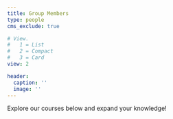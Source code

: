 ```yaml
---
title: Group Members
type: people
cms_exclude: true

# View.
#   1 = List
#   2 = Compact
#   3 = Card
view: 2

header:
  caption: ''
  image: ''
---
```


Explore our courses below and expand your knowledge!
